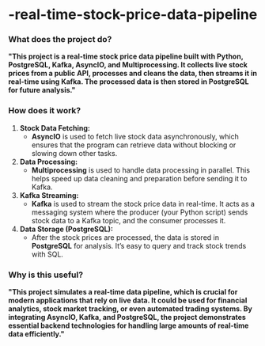 # -real-time-stock-price-data-pipeline
### **What does the project do?**

**"This project is a real-time stock price data pipeline built with Python, PostgreSQL, Kafka, AsyncIO, and Multiprocessing. It collects live stock prices from a public API, processes and cleans the data, then streams it in real-time using Kafka. The processed data is then stored in PostgreSQL for future analysis."**

### **How does it work?**

1. **Stock Data Fetching:**
    - **AsyncIO** is used to fetch live stock data asynchronously, which ensures that the program can retrieve data without blocking or slowing down other tasks.
2. **Data Processing:**
    - **Multiprocessing** is used to handle data processing in parallel. This helps speed up data cleaning and preparation before sending it to Kafka.
3. **Kafka Streaming:**
    - **Kafka** is used to stream the stock price data in real-time. It acts as a messaging system where the producer (your Python script) sends stock data to a Kafka topic, and the consumer processes it.
4. **Data Storage (PostgreSQL):**
    - After the stock prices are processed, the data is stored in **PostgreSQL** for analysis. It’s easy to query and track stock trends with SQL.

### **Why is this useful?**

**"This project simulates a real-time data pipeline, which is crucial for modern applications that rely on live data. It could be used for financial analytics, stock market tracking, or even automated trading systems. By integrating AsyncIO, Kafka, and PostgreSQL, the project demonstrates essential backend technologies for handling large amounts of real-time data efficiently."**
